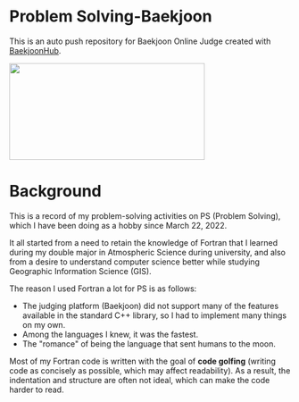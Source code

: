 # Problem Solving-Baekjoon
This is an auto push repository for Baekjoon Online Judge created with [BaekjoonHub](https://github.com/BaekjoonHub/BaekjoonHub).

<a href="https://solved.ac/profile/dydgns0556"><img align="center" style="height:173px; width:350px;" src="http://mazassumnida.wtf/api/v2/generate_badge?boj=dydgns0556" /></a>&nbsp;&nbsp;

# Background
This is a record of my problem-solving activities on PS (Problem Solving), which I have been doing as a hobby since March 22, 2022.

It all started from a need to retain the knowledge of Fortran that I learned during my double major in Atmospheric Science during university, and also from a desire to understand computer science better while studying Geographic Information Science (GIS).

The reason I used Fortran a lot for PS is as follows:
- The judging platform (Baekjoon) did not support many of the features available in the standard C++ library, so I had to implement many things on my own.
- Among the languages I knew, it was the fastest.
- The "romance" of being the language that sent humans to the moon.

Most of my Fortran code is written with the goal of **code golfing** (writing code as concisely as possible, which may affect readability). As a result, the indentation and structure are often not ideal, which can make the code harder to read.


